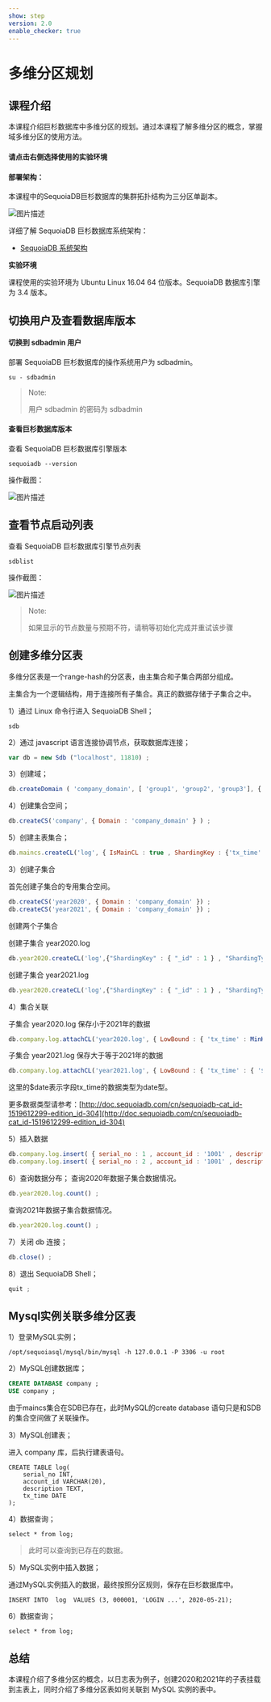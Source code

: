 ```yaml
---
show: step
version: 2.0
enable_checker: true
---
```

# 多维分区规划

## 课程介绍

本课程介绍巨杉数据库中多维分区的规划。通过本课程了解多维分区的概念，掌握域多维分区的使用方法。

#### 请点击右侧选择使用的实验环境

#### 部署架构：

本课程中的SequoiaDB巨杉数据库的集群拓扑结构为三分区单副本。

![图片描述](https://doc.shiyanlou.com/courses/1544/1207281/edad10d1fca39ab74e2d0a1c01d34154)

详细了解 SequoiaDB 巨杉数据库系统架构：
* [SequoiaDB 系统架构](http://doc.sequoiadb.com/cn/sequoiadb-cat_id-1519649201-edition_id-0)

**实验环境**

课程使用的实验环境为 Ubuntu Linux 16.04 64 位版本。SequoiaDB 数据库引擎为 3.4 版本。

## 切换用户及查看数据库版本

#### 切换到 sdbadmin 用户

部署 SequoiaDB 巨杉数据库的操作系统用户为 sdbadmin。

```
su - sdbadmin
```
>Note:
>
>用户 sdbadmin 的密码为 sdbadmin

#### 查看巨杉数据库版本

查看 SequoiaDB 巨杉数据库引擎版本

```
sequoiadb --version
```
操作截图：

![图片描述](https://doc.shiyanlou.com/courses/1469/1207281/b4082b0d6d6bdf89d229aa713a53759d)

## 查看节点启动列表

查看 SequoiaDB 巨杉数据库引擎节点列表

```
sdblist 
```

操作截图：

![图片描述](https://doc.shiyanlou.com/courses/1469/1207281/02fcaa58ac27e91688ead137fa748d6e)

>Note:
>
>如果显示的节点数量与预期不符，请稍等初始化完成并重试该步骤

## 创建多维分区表

多维分区表是一个range-hash的分区表，由主集合和子集合两部分组成。

主集合为一个逻辑结构，用于连接所有子集合。真正的数据存储于子集合之中。

1）通过 Linux 命令行进入 SequoiaDB Shell；

```
sdb
```

2）通过 javascript 语言连接协调节点，获取数据库连接；

```javascript
var db = new Sdb ("localhost", 11810) ;
```

3）创建域；
```javascript
db.createDomain ( 'company_domain', [ 'group1', 'group2', 'group3'], { AutoSplit: true } )
```

4）创建集合空间；

```javascript
db.createCS('company', { Domain : 'company_domain' } ) ;
```

5）创建主表集合；
```javascript
db.maincs.createCL('log', { IsMainCL : true , ShardingKey : {'tx_time' : 1 } , ShardingType : 'range' } ) ;
```

3）创建子集合

首先创建子集合的专用集合空间。

```javascript
db.createCS('year2020', { Domain : 'company_domain' }) ;
db.createCS('year2021', { Domain : 'company_domain' }) ;
```

创建两个子集合

创建子集合 year2020.log

```javascript
db.year2020.createCL('log',{"ShardingKey" : { "_id" : 1 } , "ShardingType" : "hash" , "ReplSize" : -1 , "Compressed" : true , "CompressionType" : "lzw" , "AutoSplit" : true , "EnsureShardingIndex" : false })
```

创建子集合 year2021.log

```javascript
db.year2020.createCL('log',{"ShardingKey" : { "_id" : 1 } , "ShardingType" : "hash" , "ReplSize" : -1 , "Compressed" : true , "CompressionType" : "lzw" , "AutoSplit" : true , "EnsureShardingIndex" : false })
```

4）集合关联

子集合 year2020.log 保存小于2021年的数据

```javascript
db.company.log.attachCL('year2020.log', { LowBound : { 'tx_time' : MinKey() } , UpBound : { tx_time : { '$date' : '2021-01-01' } } } ) ;
```

子集合 year2021.log 保存大于等于2021年的数据

```javascript
db.company.log.attachCL('year2021.log', { LowBound : { 'tx_time' : { '$date' : '2021-01-01' } } , UpBound : MaxKey() }) ;
```

这里的$date表示字段tx_time的数据类型为date型。

更多数据类型请参考：[http://doc.sequoiadb.com/cn/sequoiadb-cat_id-1519612299-edition_id-304](http://doc.sequoiadb.com/cn/sequoiadb-cat_id-1519612299-edition_id-304)

5）插入数据

```javascript
db.company.log.insert( { serial_no : 1 , account_id : '1001' , description : "login" , tx_time : { '$date' : '2020-03-02' } } ) ;
db.company.log.insert( { serial_no : 2 , account_id : '1001' , description : "login" , tx_time : { '$date' : '2021-03-02' } } ) ;
```

6）查询数据分布；
查询2020年数据子集合数据情况。
```javascript
db.year2020.log.count() ;
```

查询2021年数据子集合数据情况。
```javascript
db.year2020.log.count() ;
```

7）关闭 db 连接；
```javascript
db.close() ;
```


8）退出 SequoiaDB Shell；
```javascript
quit ;
```



## Mysql实例关联多维分区表

1）登录MySQL实例；


```
/opt/sequoiasql/mysql/bin/mysql -h 127.0.0.1 -P 3306 -u root
```


2）MySQL创建数据库；

```sql
CREATE DATABASE company ;
USE company ;
```

由于maincs集合在SDB已存在，此时MySQL的create database 语句只是和SDB的集合空间做了关联操作。

3）MySQL创建表；

进入 company 库，后执行建表语句。

```
CREATE TABLE log(
    serial_no INT,
    account_id VARCHAR(20),
    description TEXT,
    tx_time DATE
);
```

4）数据查询；

```
select * from log;
```
> 此时可以查询到已存在的数据。

5）MySQL实例中插入数据；

通过MySQL实例插入的数据，最终按照分区规则，保存在巨杉数据库中。

```
INSERT INTO  log  VALUES (3, 000001, 'LOGIN ...', 2020-05-21);
```

6）数据查询；

```
select * from log;
```

## 总结
本课程介绍了多维分区的概念，以日志表为例子，创建2020和2021年的子表挂载到主表上，同时介绍了多维分区表如何关联到 MySQL 实例的表中。
